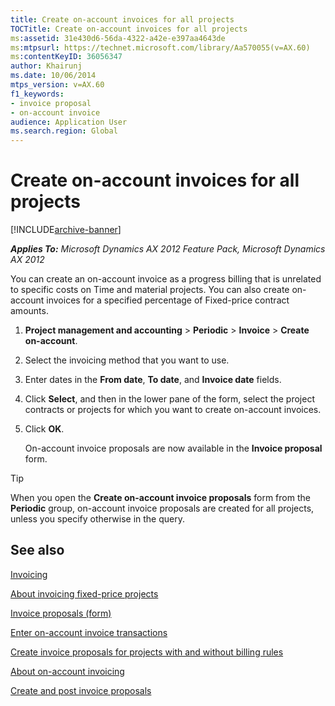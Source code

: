 ```yaml
---
title: Create on-account invoices for all projects
TOCTitle: Create on-account invoices for all projects
ms:assetid: 31e430d6-56da-4322-a42e-e397aa4643de
ms:mtpsurl: https://technet.microsoft.com/library/Aa570055(v=AX.60)
ms:contentKeyID: 36056347
author: Khairunj
ms.date: 10/06/2014
mtps_version: v=AX.60
f1_keywords:
- invoice proposal
- on-account invoice
audience: Application User
ms.search.region: Global
---
```


# Create on-account invoices for all projects 


[!INCLUDE[archive-banner](includes/archive-banner.md)]


_**Applies To:** Microsoft Dynamics AX 2012 Feature Pack, Microsoft Dynamics AX 2012_

You can create an on-account invoice as a progress billing that is unrelated to specific costs on Time and material projects. You can also create on-account invoices for a specified percentage of Fixed-price contract amounts.

1.  **Project management and accounting** \> **Periodic** \> **Invoice** \> **Create on-account**.

2.  Select the invoicing method that you want to use.

3.  Enter dates in the **From date**, **To date**, and **Invoice date** fields.

4.  Click **Select**, and then in the lower pane of the form, select the project contracts or projects for which you want to create on-account invoices.

5.  Click **OK**.
    
    On-account invoice proposals are now available in the **Invoice proposal** form.


> [!TIP]
> <P>When you open the <STRONG>Create on-account invoice proposals</STRONG> form from the <STRONG>Periodic</STRONG> group, on-account invoice proposals are created for all projects, unless you specify otherwise in the query.</P>



## See also

[Invoicing](invoicing.md)

[About invoicing fixed-price projects](about-invoicing-fixed-price-projects.md)

[Invoice proposals (form)](https://technet.microsoft.com/library/aa615408\(v=ax.60\))

[Enter on-account invoice transactions](enter-on-account-invoice-transactions.md)

[Create invoice proposals for projects with and without billing rules](create-invoice-proposals-for-projects-with-and-without-billing-rules.md)

[About on-account invoicing](about-on-account-invoicing.md)

[Create and post invoice proposals](create-and-post-invoice-proposals.md)

  


